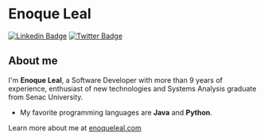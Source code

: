 # Enoque Leal

[![Linkedin Badge](https://img.shields.io/badge/-LinkedIn-blue?style=flat-square&logo=Linkedin&logoColor=white&link=https://www.linkedin.com/in/enoqueleal/)](https://www.linkedin.com/in/enoqueleal/)
[![Twitter Badge](https://img.shields.io/badge/-Twitter-1ca0f1?style=flat-square&labelColor=1ca0f1&logo=twitter&logoColor=white&link=https://twitter.com/enoquefsleal)](https://twitter.com/enoquefsleal)

## About me

I'm **Enoque Leal**, a Software Developer with more than 9 years of experience, enthusiast of new technologies and Systems Analysis graduate from Senac University.

- My favorite programming languages are **Java** and **Python**.

Learn more about me at [enoqueleal.com](https://enoqueleal.com)
